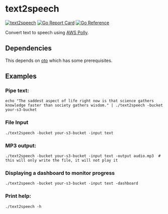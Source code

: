 # text2speech
[![text2speech](https://github.com/kmulvey/text2speech/actions/workflows/release_build.yml/badge.svg)](https://github.com/kmulvey/text2speech/actions/workflows/release_build.yml) [![Go Report Card](https://goreportcard.com/badge/github.com/kmulvey/imageconvert)](https://goreportcard.com/report/github.com/kmulvey/imageconvert) [![Go Reference](https://pkg.go.dev/badge/github.com/kmulvey/imageconvert.svg)](https://pkg.go.dev/github.com/kmulvey/imageconvert)

Convert text to speech using [AWS Polly](https://aws.amazon.com/polly/).

## Dependencies
This depends on [oto](https://github.com/hajimehoshi/oto#prerequisite) which has some prerequisites.

## Examples
### Pipe text:
```
echo "The saddest aspect of life right now is that science gathers knowledge faster than society gathers wisdom." | ./text2speech -bucket your-s3-bucket
```
### File Input
`./text2speech -bucket your-s3-bucket -input text`

### MP3 output:
`./text2speech -bucket your-s3-bucket -input text -output audio.mp3  # this will only write the file, it will not play it`

### Displaying a dashboard to monitor progress
`./text2speech -bucket your-s3-bucket -input text -dashboard`

### Print help:
`./text2speech -h`

